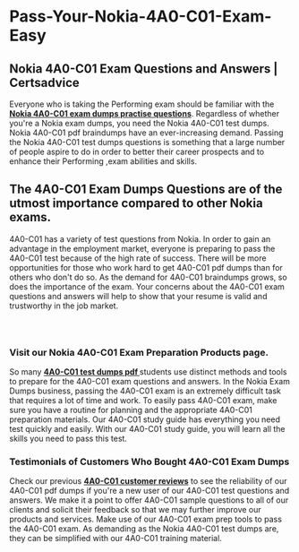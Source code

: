 # Pass-Your-Nokia-4A0-C01-Exam-Easy
<h2><strong>Nokia 4A0-C01 Exam Questions and Answers | Certsadvice</strong></h2> <p>Everyone who is taking the Performing exam should be familiar with the <a href="http://www.certsadvice.com/nokia/4a0-c01-practice-questions"><strong>Nokia 4A0-C01 exam dumps practise questions</strong></a>. Regardless of whether you&#39;re a Nokia exam dumps, you need the Nokia 4A0-C01 test dumps. Nokia 4A0-C01 pdf braindumps have an ever-increasing demand. Passing the Nokia 4A0-C01 test dumps questions is something that a large number of people aspire to do in order to better their career prospects and to enhance their Performing ,exam abilities and skills.</p> <h2><strong>The 4A0-C01 Exam Dumps Questions are of the utmost importance compared to other Nokia exams.</strong></h2> <p>4A0-C01 has a variety of test questions from Nokia. In order to gain an advantage in the employment market, everyone is preparing to pass the 4A0-C01 test because of the high rate of success. There will be more opportunities for those who work hard to get 4A0-C01 pdf dumps than for others who don&#39;t do so. As the demand for 4A0-C01 braindumps grows, so does the importance of the exam. Your concerns about the 4A0-C01 exam questions and answers will help to show that your resume is valid and trustworthy in the job market.</p> <p><a href="http://www.certsadvice.com/nokia/4a0-c01-practice-questions" style="display: block; padding: 1em 0; text-align: center; "><img alt="" src="https://1.bp.blogspot.com/-RUOr8Wn-CRk/YUYAxC8kcHI/AAAAAAAAAnw/F7BbdI3tw8QDj5z8iX0vQAioQzKiUxduwCLcBGAsYHQ/s0/unnamed.jpg" /></a></p> <h3><strong>Visit our Nokia 4A0-C01 Exam Preparation Products page.</strong></h3> <p>So many <a href="http://www.certsadvice.com/nokia/4a0-c01-practice-questions"><strong>4A0-C01 test dumps pdf </strong></a>students use distinct methods and tools to prepare for the 4A0-C01 exam questions and answers. In the Nokia Exam Dumps business, passing the 4A0-C01 exam is an extremely difficult task that requires a lot of time and work. To easily pass 4A0-C01 exam, make sure you have a routine for planning and the appropriate 4A0-C01 preparation materials. Our 4A0-C01 study guide has everything you need test quickly and easily. With our 4A0-C01 study guide, you will learn all the skills you need to pass this test.</p> <h3><strong>Testimonials of Customers Who Bought 4A0-C01 Exam Dumps</strong></h3> <p>Check our previous <a href="http://www.certsadvice.com/nokia/4a0-c01-practice-questions"><strong>4A0-C01 customer reviews</strong></a> to see the reliability of our 4A0-C01 pdf dumps if you&#39;re a new user of our 4A0-C01 test questions and answers. We make it a point to offer 4A0-C01 sample questions to all of our clients and solicit their feedback so that we may further improve our products and services. Make use of our 4A0-C01 exam prep tools to pass the 4A0-C01 exam. As demanding as the Nokia 4A0-C01 test dumps are, they can be simplified with our 4A0-C01 training material.</p>
